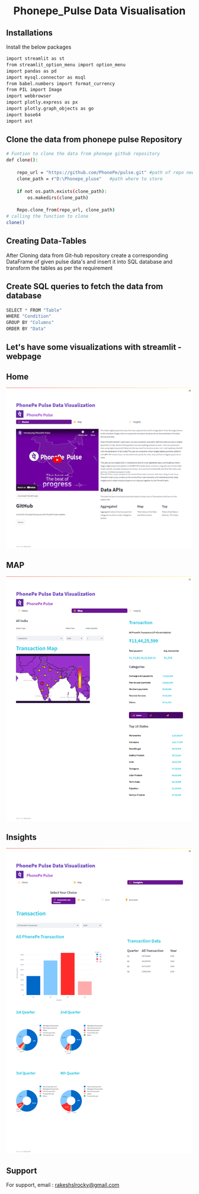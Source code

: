 <h1 align="center"> Phonepe_Pulse Data Visualisation</h1>

## Installations
Install the below packages

```bash
import streamlit as st
from streamlit_option_menu import option_menu
import pandas as pd
import mysql.connector as msql
from babel.numbers import format_currency
from PIL import Image
import webbrowser
import plotly.express as px
import plotly.graph_objects as go
import base64
import ast
```

## Clone the data from phonepe pulse Repository

```bash
# Funtion to clone the data from phonepe github repository
def clone():

    repo_url = "https://github.com/PhonePe/pulse.git" #path of repo need to be cloned
    clone_path = r"D:\Phonepe_pluse"   #path where to store

    if not os.path.exists(clone_path):
        os.makedirs(clone_path)

    Repo.clone_from(repo_url, clone_path)
# calling the function to clone
clone()
```
## Creating  Data-Tables 

After Cloning data from Git-hub repository create a corresponding DataFrame of given pulse data's and insert it into SQL database and transform the tables as per the requirement  


## Create SQL queries to fetch the data from database

```python
SELECT * FROM "Table"
WHERE "Condition"
GROUP BY "Columns"
ORDER BY "Data"
```
## Let's have some visualizations with streamlit - webpage

## Home

![Home](https://github.com/RakeshSLRocky/Phonepe-Pulse/blob/main/images/Home.png)

## MAP

![top queries](https://github.com/RakeshSLRocky/Phonepe-Pulse/blob/main/images/Map.png)

## Insights

![customized queries](https://github.com/RakeshSLRocky/Phonepe-Pulse/blob/main/images/Insights.png)

## Support

For support, email : rakeshslrocky@gmail.com

